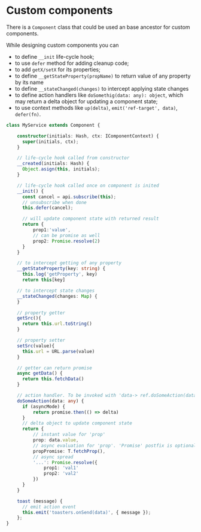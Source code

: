 # Custom components

There is a `Component` class that could be used an base ancestor for custom components.

While designing custom components you can

- to define `__init` life-cycle hook;
- to use `defer` method for adding cleanup code;
- to add `getX/setX` for its properties;
- to define `__getStateProperty(propName)` to return value of any property by its name
- to define `__stateChanged(changes)` to intercept applying state changes
- to define action handlers like `doSomethig(data: any): object`, which may return a delta object for updating a component state;
- to use context methods like `up(delta)`, `emit('ref-target', data)`, `defer(fn)`.

```typescript
class MyService extends Component {

    constructor(initials: Hash, ctx: IComponentContext) {
      super(initials, ctx);
    }

    // life-cycle hook called from constructor
    __created(initials: Hash) {
      Object.asign(this, initials);
    }

    // life-cycle hook called once on component is inited
    __init() {
      const cancel = api.subscribe(this);
      // unsubscribe when done
      this.defer(cancel);

      // will update component state with returned result
      return {
          prop1:'value',
          // can be promise as well
          prop2: Promise.resolve(2)
      }
    }

    // to intercept getting of any property
    __getStateProperty(key: string) {
      this.log('getProperty', key)
      return this[key]

    // to intercept state changes
    __stateChanged(changes: Map) {
    }

    // property getter
    getSrc(){
      return this.url.toString()
    }

    // property setter
    setSrc(value){
      this.url = URL.parse(value)
    }

    // getter can return promise
    async getData() {
      return this.fetchData()
    }

    // action handler. To be invoked with 'data-> ref.doSomeAction(data)' notation
    doSomeAction(data: any) {
      if (asyncMode) {
          return promise.then(() => delta)
      }
      // delta object to update component state
      return {
          // instant value for 'prop'
          prop: data.value,
          // async evaluation for 'prop'. 'Promise' postfix is optional.
          propPromise: T.fetchProp(),
          // async spread
          '...': Promise.resolve({
              prop1: 'val1'
              prop2: 'val2'
          })
      }
    }

    toast (message) {
      // emit action event
      this.emit('toasters.onSend(data)', { message });
    };
}
```
